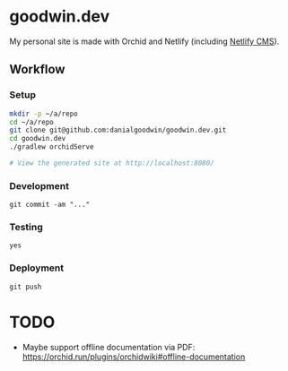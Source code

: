 # goodwin.dev
My personal site is made with Orchid and Netlify (including [Netlify CMS](https://www.netlifycms.org/)).

## Workflow

### Setup
```bash
mkdir -p ~/a/repo
cd ~/a/repo
git clone git@github.com:danialgoodwin/goodwin.dev.git
cd goodwin.dev
./gradlew orchidServe

# View the generated site at http://localhost:8080/
```

### Development

    git commit -am "..."

### Testing

    yes

### Deployment

    git push


# TODO
- Maybe support offline documentation via PDF: https://orchid.run/plugins/orchidwiki#offline-documentation

